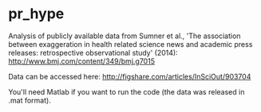 pr_hype
=======

Analysis of publicly available data from Sumner et al., 'The association between exaggeration in health related science news and academic press releases: retrospective observational study' (2014): http://www.bmj.com/content/349/bmj.g7015

Data can be accessed here: http://figshare.com/articles/InSciOut/903704

You'll need Matlab if you want to run the code (the data was released in .mat format). 
